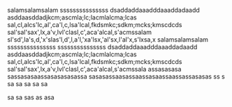 salamsalamsalam
sssssssssssssss
dsaddaddaaadddaaaddadaadd
asddaasddadjkcm;ascmla;lc;lacmlalcma;lcas
sal,cl,alcs'lc,al',ca'l,c,lsa'lcal,fkdsmkc;sdkm;mcks;kmscdcds
sal'sal'sax',lx,a'v,lvl'clasl,c',aca'alcal,s'acmssalam 
sl'sd',la's,d,'x'slas'l,d',l,a'l,'xa'lsx,'al'sx,l'al'x,s'lxsa,x
salamsalamsalam
sssssssssssssss
sssssssssssssss
dsaddaddaaadddaaaddadaadd
asddaasddadjkcm;ascmla;lc;lacmlalcma;lcas
sal,cl,alcs'lc,al',ca'l,c,lsa'lcal,fkdsmkc;sdkm;mcks;kmscdcds
sal'sal'sax',lx,a'v,lvl'clasl,c',aca'alcal,s'acmssala
assasasasa
sassasasaassasasasasassa
sasasassaasassaassasaassaassassasasas
ss
s
sa
sa
sa
sa
sa

sa
sa
sas
as
asa


